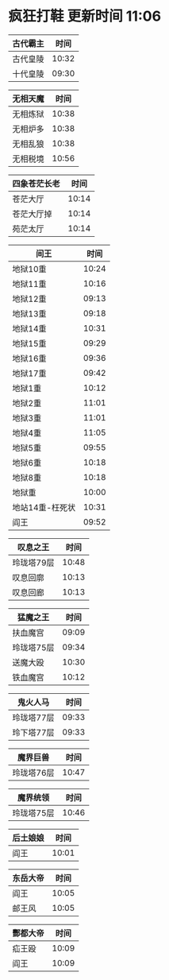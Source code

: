 # 疯狂打鞋 更新时间 11:06

| 古代霸主   | 时间    |
|--------|-------|
| 古代皇陵 | 10:32 |
| 十代皇陵 | 09:30 |

| 无相天魔   | 时间    |
|--------|-------|
| 无相炼狱 | 10:38 |
| 无相炉多 | 10:38 |
| 无相乱狼 | 10:38 |
| 无相税境 | 10:56 |

| 四象苍茫长老   | 时间    |
|--------|-------|
| 苍茫大厅 | 10:14 |
| 苍茫大厅掉 | 10:14 |
| 苑茫太厅 | 10:14 |

| 间王   | 时间    |
|--------|-------|
| 地狱10重 | 10:24 |
| 地狱11重 | 10:16 |
| 地狱12重 | 09:13 |
| 地狱13重 | 09:18 |
| 地狱14重 | 10:31 |
| 地狱15重 | 09:29 |
| 地狱16重 | 09:36 |
| 地狱17重 | 09:42 |
| 地狱1重 | 10:12 |
| 地狱2重 | 11:01 |
| 地狱3重 | 11:01 |
| 地狱4重 | 11:05 |
| 地狱5重 | 09:55 |
| 地狱6重 | 10:18 |
| 地狱8重 | 10:18 |
| 地狱重 | 10:00 |
| 地站14重-枉死状 | 10:31 |
| 阎王 | 09:52 |

| 叹息之王   | 时间    |
|--------|-------|
| 玲珑塔79层 | 10:48 |
| 叹息回廓 | 10:13 |
| 叹息回廊 | 10:13 |

| 猛魔之王   | 时间    |
|--------|-------|
| 扶血魔宫 | 09:09 |
| 玲珑塔75层 | 09:34 |
| 送魔大殴 | 10:30 |
| 铁血魔宫 | 10:12 |

| 鬼火人马   | 时间    |
|--------|-------|
| 玲珑塔77层 | 09:33 |
| 玲下塔77层 | 09:33 |

| 魔界巨兽   | 时间    |
|--------|-------|
| 玲珑塔76层 | 10:47 |

| 魔界统领   | 时间    |
|--------|-------|
| 玲珑塔75层 | 10:46 |

| 后土娘娘   | 时间    |
|--------|-------|
| 阎王 | 10:01 |

| 东岳大帝   | 时间    |
|--------|-------|
| 阎王 | 10:05 |
| 邮王风 | 10:05 |

| 酆都大帝   | 时间    |
|--------|-------|
| 疝王殴 | 10:09 |
| 阎王 | 10:09 |